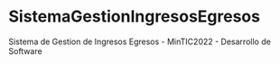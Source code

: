 # SistemaGestionIngresosEgresos
Sistema de Gestion de Ingresos Egresos - MinTIC2022 - Desarrollo de Software
